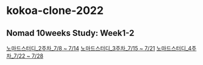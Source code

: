 # kokoa-clone-2022

## Nomad 10weeks Study: Week1-2

[노마드스터디\_2주차\_7/8 ~ 7/14](/weekly-review/kokoa-week2.md)
[노마드스터디\_3주차\_7/15 ~ 7/21](/weekly-review/kokoa-week3.md)
[노마드스터디\_4주차\_7/22 ~ 7/28](/js-basic/weekly-review/momentum-week4.md)

